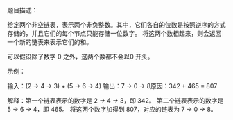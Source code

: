 题目描述：

给定两个非空链表，表示两个非负整数。其中，它们各自的位数是按照逆序的方式存储的，并且它们的每个节点只能存储一位数字。
将这两个数相起来，则会返回一个新的链表来表示它们的和。

可以假设除了数字 0 之外，这两个数都不会以0 开头。

示例：

输入：(2 -> 4 -> 3) + (5 -> 6 -> 4)
输出：7 -> 0 -> 8原因：342 + 465 = 807

解释：第一个链表表示的数字是 2 -> 4 -> 3，即 342。
第二个链表表示的数字是 5 -> 6 -> 4，即 465。
将这两个数字加得到 807，对应的链表为 7 -> 0 -> 8。
